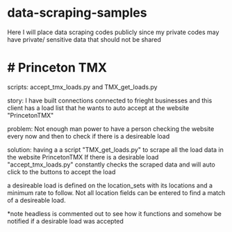 # data-scraping-samples
 Here I will place data scraping codes publicly since my private codes may have private/ sensitive data that should not be shared


# # Princeton TMX
scripts:
accept_tmx_loads.py and TMX_get_loads.py

story:
I have built connections connected to frieght businesses and this client has a load list that he wants to auto accept at the website "PrincetonTMX"

problem:
Not enough man power to have a person checking the website every now and then to check if there is a desireable load

solution:
having a a script "TMX_get_loads.py" to scrape all the load data in the website PrincetonTMX
If there is a desirable load "accept_tmx_loads.py" constantly checks the scraped data and will auto click to the buttons to accept the load

a desireable load is defined on the location_sets with its locations and a minimum rate to follow. Not all location fields can be entered to find a match of a desireable load.

*note headless is commented out to see how it functions and somehow be notified if a desirable load was accepted


# # 